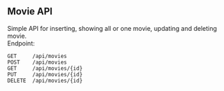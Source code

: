 ## Movie API

Simple API for inserting, showing all or one movie, updating and deleting movie.  
Endpoint: 
``` 
GET     /api/movies  
POST    /api/movies  
GET     /api/movies/{id}  
PUT     /api/movies/{id}  
DELETE  /api/movies/{id}  
```
